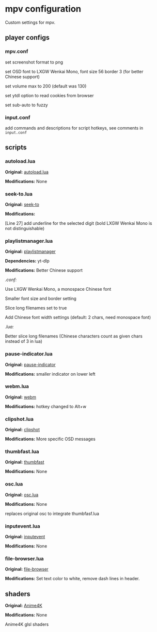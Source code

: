 # mpv configuration

Custom settings for mpv.

## player configs

### mpv.conf

set screenshot format to png

set OSD font to LXGW Wenkai Mono, font size 56 border 3 (for better Chinese support)

set volume max to 200 (default was 130)

set ytdl option to read cookies from browser

set sub-auto to fuzzy

### input.conf

add commands and descriptions for script hotkeys, see comments in `input.conf`

## scripts

### autoload.lua

**Original:** [autoload.lua](https://github.com/mpv-player/mpv/blob/master/TOOLS/lua/autoload.lua)

**Modifications:** None

### seek-to.lua

**Original:** [seek-to](https://github.com/occivink/mpv-scripts#seek-tolua)

**Modifications:** 

[Line 27] add underline for the selected digit (bold LXGW Wenkai Mono is not distinguishable)

### playlistmanager.lua

**Original:** [playlistmanager](https://github.com/jonniek/mpv-playlistmanager)

**Dependencies:** yt-dlp

**Modifications:** Better Chinese support

_.conf:_

Use LXGW Wenkai Mono, a monospace Chinese font

Smaller font size and border setting

Slice long filenames set to true

Add Chinese font width settings (default: 2 chars, need monospace font)

_.lua:_

Better slice long filenames (Chinese characters count as given chars instead of 3 in lua)

### pause-indicator.lua

**Original:** [pause-indicator](https://github.com/oltodosel/mpv-scripts/blob/master/pause-indicator.lua)

**Modifications:** smaller indicator on lower left

### webm.lua

**Original:** [webm](https://github.com/ekisu/mpv-webm)

**Modifications:** hotkey changed to Alt+w

### clipshot.lua

**Original:** [clipshot](https://github.com/ObserverOfTime/mpv-scripts/blob/master/clipshot.lua)

**Modifications:** More specific OSD messages

### thumbfast.lua

**Original:** [thumbfast](https://github.com/po5/thumbfast)

**Modifications:** None

### osc.lua

**Original:** [osc.lua](https://github.com/po5/thumbfast/blob/vanilla-osc/player/lua/osc.lua)

**Modifications:** None

replaces original osc to integrate thumbfasf.lua

### inputevent.lua

**Original:** [inputevent](https://github.com/natural-harmonia-gropius/input-event)

**Modifications:** None

### file-browser.lua

**Original:** [file-browser](https://github.com/CogentRedTester/mpv-file-browser)

**Modifications:** Set text color to white, remove dash lines in header.

## shaders

**Original:** [Anime4K](https://github.com/bloc97/Anime4K)

**Modifications:** None

Anime4K glsl shaders
